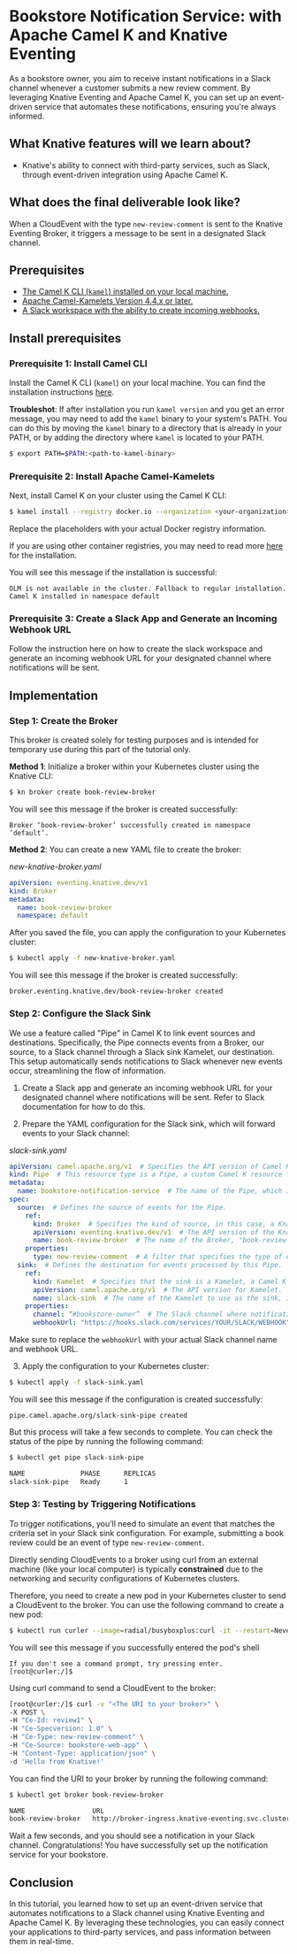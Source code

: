 # Bookstore Notification Service: with Apache Camel K and Knative Eventing

As a bookstore owner, you aim to receive instant notifications in a Slack channel whenever a customer submits a new review comment. By leveraging Knative Eventing and Apache Camel K, you can set up an event-driven service that automates these notifications, ensuring you're always informed.
## What Knative features will we learn about?
- Knative's ability to connect with third-party services, such as Slack, through event-driven integration using Apache Camel K.

## What does the final deliverable look like?
When a CloudEvent with the type `new-review-comment` is sent to the Knative Eventing Broker, it triggers a message to be sent in a designated Slack channel.
## Prerequisites

[//]: # (Warning box: please make sure you have a running cluster with Knative Eventing and Serving installed. If not, click here.)
- [The Camel K CLI (`kamel`) installed on your local machine.](#prerequisite-1-install-camel-cli)
- [Apache Camel-Kamelets Version 4.4.x or later.](#prerequisite-2-install-apache-camel-kamelets)
- [A Slack workspace with the ability to create incoming webhooks.](#prerequisite-3-create-a-slack-app-and-generate-an-incoming-webhook-url)


## Install prerequisites

### Prerequisite 1: Install Camel CLI
Install the Camel K CLI (`kamel`) on your local machine. You can find the installation instructions [here](https://camel.apache.org/camel-k/2.2.x/cli/cli.html).

**Troubleshot**: If after installation you run `kamel version` and you get an error message, you may need to add the `kamel` binary to your system's PATH. You can do this by moving the `kamel` binary to a directory that is already in your PATH, or by adding the directory where `kamel` is located to your PATH.

```bash
$ export PATH=$PATH:<path-to-kamel-binary>
```


### Prerequisite 2: Install Apache Camel-Kamelets
Next, install Camel K on your cluster using the Camel K CLI:

```bash
$ kamel install --registry docker.io --organization <your-organization> --registry-auth-username <your-username> --registry-auth-password <your-password>
```

Replace the placeholders with your actual Docker registry information.

If you are using other container registries, you may need to read more [here](https://camel.apache.org/camel-k/2.2.x/installation/registry/registry.html) for the installation.

You will see this message if the installation is successful:

```
OLM is not available in the cluster. Fallback to regular installation.
Camel K installed in namespace default
```
### Prerequisite 3: Create a Slack App and Generate an Incoming Webhook URL
Follow the instruction here on how to create the slack workspace and generate an incoming webhook URL for your designated channel where notifications will be sent.

## Implementation
### Step 1: Create the Broker

This broker is created solely for testing purposes and is intended for temporary use during this part of the tutorial only.

**Method 1**: Initialize a broker within your Kubernetes cluster using the Knative CLI:

```bash
$ kn broker create book-review-broker
```
You will see this message if the broker is created successfully:

```
Broker ‘book-review-broker’ successfully created in namespace ‘default’.
```
**Method 2**: You can create a new YAML file to create the broker:

*new-knative-broker.yaml*
```yaml
apiVersion: eventing.knative.dev/v1
kind: Broker
metadata:
  name: book-review-broker
  namespace: default
```
After you saved the file, you can apply the configuration to your Kubernetes cluster:

```bash
$ kubectl apply -f new-knative-broker.yaml
```
You will see this message if the broker is created successfully:

```
broker.eventing.knative.dev/book-review-broker created
```


### Step 2: Configure the Slack Sink

We use a feature called "Pipe" in Camel K to link event sources and destinations. Specifically, the Pipe connects events from a Broker, our source, to a Slack channel through a Slack sink Kamelet, our destination. This setup automatically sends notifications to Slack whenever new events occur, streamlining the flow of information.


1. Create a Slack app and generate an incoming webhook URL for your designated channel where notifications will be sent. Refer to Slack documentation for how to do this.

2. Prepare the YAML configuration for the Slack sink, which will forward events to your Slack channel:

*slack-sink.yaml*
```yaml
apiVersion: camel.apache.org/v1  # Specifies the API version of Camel K.
kind: Pipe  # This resource type is a Pipe, a custom Camel K resource for defining integration flows.
metadata:
  name: bookstore-notification-service  # The name of the Pipe, which identifies this particular integration flow.
spec:
  source:  # Defines the source of events for the Pipe.
    ref:
      kind: Broker  # Specifies the kind of source, in this case, a Knative Eventing Broker.
      apiVersion: eventing.knative.dev/v1  # The API version of the Knative Eventing Broker.
      name: book-review-broker  # The name of the Broker, "book-review-broker" in this case
    properties:
      type: new-review-comment  # A filter that specifies the type of events this Pipe will listen for, here it's listening for events of type "new-review-comment". You have to have this type specified.
  sink:  # Defines the destination for events processed by this Pipe.
    ref:
      kind: Kamelet  # Specifies that the sink is a Kamelet, a Camel K component for connecting to external services.
      apiVersion: camel.apache.org/v1  # The API version for Kamelet.
      name: slack-sink  # The name of the Kamelet to use as the sink, in this case, a predefined "slack-sink" Kamelet.
    properties:
      channel: “#bookstore-owner”  # The Slack channel where notifications will be sent.
      webhookUrl: "https://hooks.slack.com/services/YOUR/SLACK/WEBHOOK"  # The Webhook URL provided by Slack for posting messages to a specific channel.

```

Make sure to replace the `webhookUrl` with your actual Slack channel name and webhook URL.


3. Apply the configuration to your Kubernetes cluster:

```bash
$ kubectl apply -f slack-sink.yaml
```
You will see this message if the configuration is created successfully:

```
pipe.camel.apache.org/slack-sink-pipe created
```
But this process will take a few seconds to complete. You can check the status of the pipe by running the following command:

```bash
$ kubectl get pipe slack-sink-pipe

NAME              PHASE      REPLICAS
slack-sink-pipe   Ready      1
```



### Step 3: Testing by Triggering Notifications

To trigger notifications, you'll need to simulate an event that matches the criteria set in your Slack sink configuration. For example, submitting a book review could be an event of type `new-review-comment`.

Directly sending CloudEvents to a broker using curl from an external machine (like your local computer) is typically **constrained** due to the networking and security configurations of Kubernetes clusters.

Therefore, you need to create a new pod in your Kubernetes cluster to send a CloudEvent to the broker. You can use the following command to create a new pod:

```bash
$ kubectl run curler --image=radial/busyboxplus:curl -it --restart=Never
```
You will see this message if you successfully entered the pod's shell

```
If you don't see a command prompt, try pressing enter.
[root@curler:/]$ 
```


Using curl command to send a CloudEvent to the broker:
```bash
[root@curler:/]$ curl -v "<The URI to your broker>" \
-X POST \
-H "Ce-Id: review1" \
-H "Ce-Specversion: 1.0" \
-H "Ce-Type: new-review-comment" \
-H "Ce-Source: bookstore-web-app" \
-H "Content-Type: application/json" \
-d 'Hello from Knative!'
```

You can find the URI to your broker by running the following command:

```bash
$ kubectl get broker book-review-broker

NAME                 URL                                                                                   AGE     READY   REASON
book-review-broker   http://broker-ingress.knative-eventing.svc.cluster.local/default/book-review-broker   5m37s   True
```

Wait a few seconds, and you should see a notification in your Slack channel. Congratulations! You have successfully set up the notification service for your bookstore.
## Conclusion

In this tutorial, you learned how to set up an event-driven service that automates notifications to a Slack channel using Knative Eventing and Apache Camel K. By leveraging these technologies, you can easily connect your applications to third-party services, and pass information between them in real-time. 
